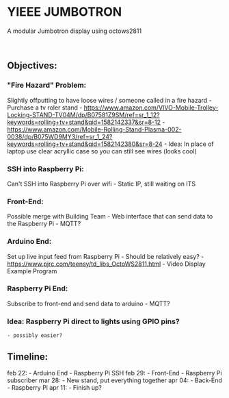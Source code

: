 # YIEEE JUMBOTRON
A modular Jumbotron display using octows2811

<br/>

## Objectives:

### "Fire Hazard" Problem:
Slightly offputting to have loose wires / someone called in a fire hazard
    - Purchase a tv roler stand
        - https://www.amazon.com/VIVO-Mobile-Trolley-Locking-STAND-TV04M/dp/B07581Z9SM/ref=sr_1_12?keywords=rolling+tv+stand&qid=1582142337&sr=8-12
        - https://www.amazon.com/Mobile-Rolling-Stand-Plasma-002-0038/dp/B075WD9MY3/ref=sr_1_24?keywords=rolling+tv+stand&qid=1582142380&sr=8-24
    - Idea: In place of laptop use clear acryllic case so you can still see wires (looks cool)

### SSH into Raspberry Pi:
Can't SSH into Raspberry Pi over wifi
    - Static IP, still waiting on ITS

### Front-End:
Possible merge with Building Team
    - Web interface that can send data to the Raspberry Pi
    - MQTT?

### Arduino End:
Set up live input feed from Raspberry Pi
    - Should be relatively easy?
    - https://www.pjrc.com/teensy/td_libs_OctoWS2811.html
        - Video Display Example Program

### Raspberry Pi End:
Subscribe to front-end and send data to arduino
    - MQTT?

### Idea: Raspberry Pi direct to lights using GPIO pins?
    - possibly easier?

## Timeline:
feb 22:
    - Arduino End
    - Raspberry Pi SSH
feb 29:
    - Front-End
    - Raspberry Pi subscriber
mar 28:
    - New stand, put everything together
apr 04:
    - Back-End
    - Raspberry Pi
apr 11:
    - Finish up?